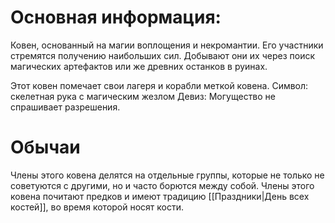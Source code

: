 # Основная информация:
Ковен, основанный на магии воплощения и некромантии. Его участники стремятся получению наибольших сил. Добывают они их через поиск магических артефактов или же древних останков в руинах. 

Этот ковен помечает свои лагеря и корабли меткой ковена.
Символ: скелетная рука с магическим жезлом
Девиз: Могущество не спрашивает разрешения.

# Обычаи
Члены этого ковена делятся на отдельные группы, которые не только не советуются с другими, но и часто борются между собой.
Члены этого ковена почитают предков и имеют традицию [[Праздники|День всех костей]], во время которой носят кости.
